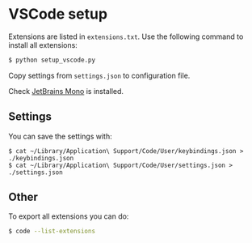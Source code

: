 # VSCode setup

Extensions are listed in `extensions.txt`. Use the following command to install all extensions:

```bash
$ python setup_vscode.py
```

Copy settings from `settings.json` to configuration file.

Check [JetBrains Mono](https://www.jetbrains.com/lp/mono/) is installed.

## Settings

You can save the settings with:

```shell
$ cat ~/Library/Application\ Support/Code/User/keybindings.json > ./keybindings.json
$ cat ~/Library/Application\ Support/Code/User/settings.json > ./settings.json
```

## Other

To export all extensions you can do:

```bash
$ code --list-extensions
```
